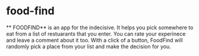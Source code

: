 # food-find
** FOODFIND** is an app for the indecisive. It helps you pick somewhere to eat from a list of restuarants that you enter. You can rate your experinece and leave a comment about it too. With a click of a button, FoodFind will randomly pick a place from your list and make the decision for you.
